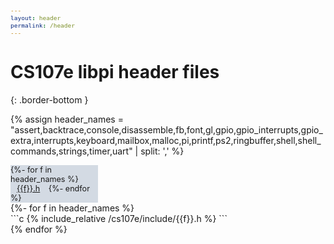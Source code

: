```yaml
---
layout: header
permalink: /header
---
```


# CS107e libpi header files
{: .border-bottom }

<script>
    $(function() {
       if (window.location.hash != '') {
          $('a[href="' + window.location.hash + '"]').click();
       }
    });
</script>

<style>
pre {
    font-size: 80%;
    max-width: 600px;
    overflow-x: scroll;
    margin: 0;
}
.sidenav {
    width: 140px;
    background-color: #D3DAE3;
    margin: 0px;
    font-size: 90%;
    margin-right: 10px;
}
.content {
    flex-grow: 1;
}
.tab-link {
    padding: 0px 10px;
}
</style>

{% assign header_names = "assert,backtrace,console,disassemble,fb,font,gl,gpio,gpio_interrupts,gpio_extra,interrupts,keyboard,mailbox,malloc,pi,printf,ps2,ringbuffer,shell,shell_commands,strings,timer,uart" | split: ',' %}

<div class="row flex-row">
<div class="nav nav-pills flex-column sidenav">
{%- for f in header_names %}
    <a class="tab-link nav-link" id="{{f}}-tab" data-toggle="pill" href="#{{f}}" onclick="location.replace('#{{f}}');"> 
    {{f}}.h</a>
{%- endfor %}
</div>

<div class="tab-content content">
{%- for f in header_names %}
<div class="tab-pane" id="{{f}}" markdown="1">
```c
{% include_relative /cs107e/include/{{f}}.h %}
```
</div>
{% endfor %}
</div>
</div>

